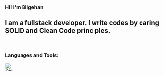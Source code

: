 ### Hi! I'm Bilgehan

## I am a fullstack developer. I write codes by caring SOLID and Clean Code principles.

<br />

### Languages and Tools:

[<img align="left" alt="C#" width="26px" src="https://bilisimacademy.com/egitimlerimiz/wp-content/uploads/2021/03/C-Sharp-egitimi.png" />][csharp]

<br />
<br />


[csharp]: https://tr.wikipedia.org/wiki/C_Sharp
[java]: https://tr.wikipedia.org/wiki/Java_(programlama_dili)
